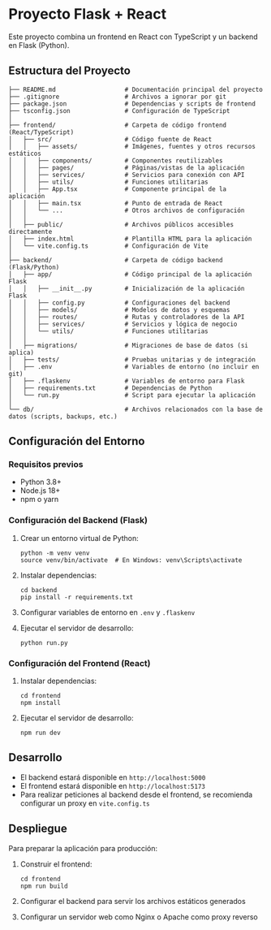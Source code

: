 # Proyecto Flask + React

Este proyecto combina un frontend en React con TypeScript y un backend en Flask (Python).

## Estructura del Proyecto

```
├── README.md                   # Documentación principal del proyecto
├── .gitignore                  # Archivos a ignorar por git
├── package.json                # Dependencias y scripts de frontend
├── tsconfig.json               # Configuración de TypeScript
│
├── frontend/                   # Carpeta de código frontend (React/TypeScript)
│   ├── src/                    # Código fuente de React
│   │   ├── assets/             # Imágenes, fuentes y otros recursos estáticos
│   │   ├── components/         # Componentes reutilizables
│   │   ├── pages/              # Páginas/vistas de la aplicación
│   │   ├── services/           # Servicios para conexión con API
│   │   ├── utils/              # Funciones utilitarias
│   │   ├── App.tsx             # Componente principal de la aplicación
│   │   ├── main.tsx            # Punto de entrada de React
│   │   └── ...                 # Otros archivos de configuración
│   │
│   ├── public/                 # Archivos públicos accesibles directamente
│   ├── index.html              # Plantilla HTML para la aplicación
│   └── vite.config.ts          # Configuración de Vite
│
├── backend/                    # Carpeta de código backend (Flask/Python)
│   ├── app/                    # Código principal de la aplicación Flask
│   │   ├── __init__.py         # Inicialización de la aplicación Flask
│   │   ├── config.py           # Configuraciones del backend
│   │   ├── models/             # Modelos de datos y esquemas
│   │   ├── routes/             # Rutas y controladores de la API 
│   │   ├── services/           # Servicios y lógica de negocio
│   │   └── utils/              # Funciones utilitarias
│   │
│   ├── migrations/             # Migraciones de base de datos (si aplica)
│   ├── tests/                  # Pruebas unitarias y de integración
│   ├── .env                    # Variables de entorno (no incluir en git)
│   ├── .flaskenv               # Variables de entorno para Flask
│   ├── requirements.txt        # Dependencias de Python
│   └── run.py                  # Script para ejecutar la aplicación
│
└── db/                         # Archivos relacionados con la base de datos (scripts, backups, etc.)
```

## Configuración del Entorno

### Requisitos previos
- Python 3.8+
- Node.js 18+
- npm o yarn

### Configuración del Backend (Flask)
1. Crear un entorno virtual de Python:
   ```
   python -m venv venv
   source venv/bin/activate  # En Windows: venv\Scripts\activate
   ```

2. Instalar dependencias:
   ```
   cd backend
   pip install -r requirements.txt
   ```

3. Configurar variables de entorno en `.env` y `.flaskenv`

4. Ejecutar el servidor de desarrollo:
   ```
   python run.py
   ```

### Configuración del Frontend (React)
1. Instalar dependencias:
   ```
   cd frontend
   npm install
   ```

2. Ejecutar el servidor de desarrollo:
   ```
   npm run dev
   ```

## Desarrollo

- El backend estará disponible en `http://localhost:5000`
- El frontend estará disponible en `http://localhost:5173`
- Para realizar peticiones al backend desde el frontend, se recomienda configurar un proxy en `vite.config.ts`

## Despliegue

Para preparar la aplicación para producción:

1. Construir el frontend:
   ```
   cd frontend
   npm run build
   ```

2. Configurar el backend para servir los archivos estáticos generados
3. Configurar un servidor web como Nginx o Apache como proxy reverso
